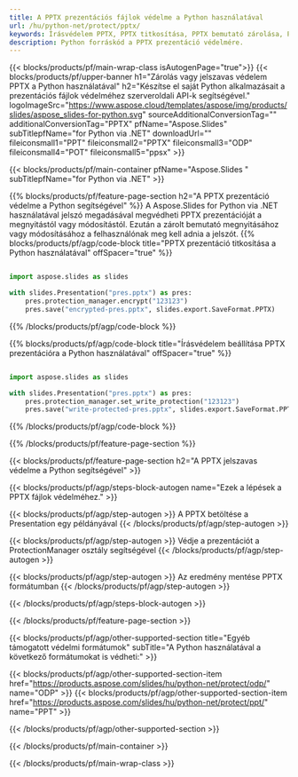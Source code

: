 ```yaml
---
title: A PPTX prezentációs fájlok védelme a Python használatával
url: /hu/python-net/protect/pptx/
keywords: Írásvédelem PPTX, PPTX titkosítása, PPTX bemutató zárolása, PPTX védelme
description: Python forráskód a PPTX prezentáció védelmére.
---
```


{{< blocks/products/pf/main-wrap-class isAutogenPage="true">}}
{{< blocks/products/pf/upper-banner h1="Zárolás vagy jelszavas védelem PPTX a Python használatával" h2="Készítse el saját Python alkalmazásait a prezentációs fájlok védelméhez szerveroldali API-k segítségével." logoImageSrc="https://www.aspose.cloud/templates/aspose/img/products/slides/aspose_slides-for-python.svg" sourceAdditionalConversionTag="" additionalConversionTag="PPTX" pfName="Aspose.Slides" subTitlepfName="for Python via .NET" downloadUrl="" fileiconsmall1="PPT" fileiconsmall2="PPTX" fileiconsmall3="ODP" fileiconsmall4="POT" fileiconsmall5="ppsx" >}}

{{< blocks/products/pf/main-container pfName="Aspose.Slides " subTitlepfName="for Python via .NET" >}}

{{% blocks/products/pf/feature-page-section  h2="A PPTX prezentáció védelme a Python segítségével" %}}
A Aspose.Slides for Python via .NET használatával jelszó megadásával megvédheti PPTX prezentációját a megnyitástól vagy módosítástól. Ezután a zárolt bemutató megnyitásához vagy módosításához a felhasználónak meg kell adnia a jelszót.
{{% blocks/products/pf/agp/code-block title="PPTX prezentáció titkosítása a Python használatával" offSpacer="true" %}}

```py

import aspose.slides as slides

with slides.Presentation("pres.pptx") as pres:
    pres.protection_manager.encrypt("123123")
    pres.save("encrypted-pres.pptx", slides.export.SaveFormat.PPTX)
```

{{% /blocks/products/pf/agp/code-block %}}

{{% blocks/products/pf/agp/code-block title="Írásvédelem beállítása PPTX prezentációra a Python használatával" offSpacer="true" %}}

```py

import aspose.slides as slides

with slides.Presentation("pres.pptx") as pres:
    pres.protection_manager.set_write_protection("123123")
    pres.save("write-protected-pres.pptx", slides.export.SaveFormat.PPTX)
```

{{% /blocks/products/pf/agp/code-block %}}

{{% /blocks/products/pf/feature-page-section %}}

{{< blocks/products/pf/feature-page-section  h2="A PPTX jelszavas védelme a Python segítségével" >}}

{{< blocks/products/pf/agp/steps-block-autogen name="Ezek a lépések a PPTX fájlok védelméhez." >}}

{{< blocks/products/pf/agp/step-autogen >}}
A PPTX betöltése a Presentation egy példányával
{{< /blocks/products/pf/agp/step-autogen >}}

{{< blocks/products/pf/agp/step-autogen >}}
Védje a prezentációt a ProtectionManager osztály segítségével
{{< /blocks/products/pf/agp/step-autogen >}}

{{< blocks/products/pf/agp/step-autogen >}}
Az eredmény mentése PPTX formátumban
{{< /blocks/products/pf/agp/step-autogen >}}

{{< /blocks/products/pf/agp/steps-block-autogen >}}

{{< /blocks/products/pf/feature-page-section >}}

{{< blocks/products/pf/agp/other-supported-section title="Egyéb támogatott védelmi formátumok" subTitle="A Python használatával a következő formátumokat is védheti:" >}}

{{< blocks/products/pf/agp/other-supported-section-item href="https://products.aspose.com/slides/hu/python-net/protect/odp/" name="ODP" >}}
{{< blocks/products/pf/agp/other-supported-section-item href="https://products.aspose.com/slides/hu/python-net/protect/ppt/" name="PPT" >}}


{{< /blocks/products/pf/agp/other-supported-section >}}

{{< /blocks/products/pf/main-container >}}
    
{{< /blocks/products/pf/main-wrap-class >}}